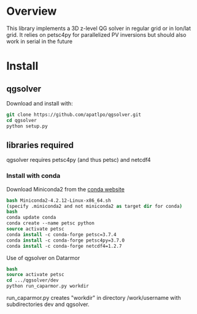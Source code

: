 # Overview

This library implements a 3D z-level QG solver in regular grid or in lon/lat 
grid.
It relies on petsc4py for parallelized PV inversions but should also work in serial
in the future


# Install

## qgsolver

Download and install with:
```csh
git clone https://github.com/apatlpo/qgsolver.git
cd qgsolver
python setup.py
```

## libraries required

qgsolver requires petsc4py (and thus petsc) and netcdf4

### Install with conda 

Download Miniconda2 from the [conda website](https://conda.io/miniconda.html)
```csh
bash Miniconda2-4.2.12-Linux-x86_64.sh
(specify .miniconda2 and not miniconda2 as target dir for conda)
bash
conda update conda
conda create --name petsc python
source activate petsc
conda install -c conda-forge petsc=3.7.4 
conda install -c conda-forge petsc4py=3.7.0
conda install -c conda-forge netcdf4=1.2.7
```

Use of qgsolver on Datarmor
```csh
bash
source activate petsc
cd .../qgsolver/dev
python run_caparmor.py workdir
```
run\_caparmor.py creates "workdir" in directory /work/username with subdirectories dev and qgsolver.


